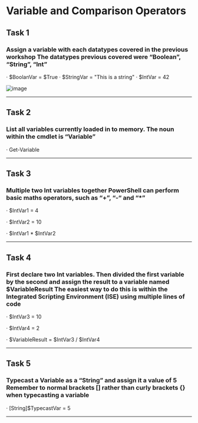 # Variable and Comparison Operators

## Task 1
### Assign a variable with each datatypes covered in the previous workshop The datatypes previous covered were “Boolean”, “String”, “Int”

· $BoolanVar = $True
· $StringVar = "This is a string"
· $IntVar = 42

![image](https://user-images.githubusercontent.com/91567318/160649557-9a13b142-85f7-476f-8f70-00bdc56c98be.png)

---

## Task 2
### List all variables currently loaded in to memory. The noun within the cmdlet is “Variable”

· Get-Variable

---

## Task 3
### Multiple two Int variables together PowerShell can perform basic maths operators, such as “+”, “-“ and “*”

· $IntVar1 = 4

· $IntVar2 = 10

· $IntVar1 * $IntVar2

---

## Task 4
### First declare two Int variables. Then divided the first variable by the second and assign the result to a variable named $VariableResult The easiest way to do this is within the Integrated Scripting Environment (ISE) using multiple lines of code

· $IntVar3 = 10

· $IntVar4 = 2

· $VariableResult = $IntVar3 / $IntVar4

---

## Task 5
### Typecast a Variable as a “String” and assign it a value of 5 Remember to normal brackets [] rather than curly brackets {} when typecasting a variable

· [String]$TypecastVar = 5

---
